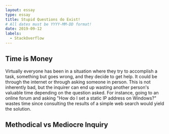 ```yaml
---
layout: essay
type: essay
title: Stupid Questions do Exist!
# All dates must be YYYY-MM-DD format!
date: 2019-09-12
labels:
  - StackOverflow
---
```


## Time is Money
Virtually everyone has been in a situation where they try to accomplish a task, something but goes wrong, and they decide to get help. It could be through the internet or through asking someone in person. This is not inherently bad, but the inquirer can end up wasting another person's valuable time depending on the question asked. For instance, going to an online forum and asking "How do I set a static IP address on Windows?" wastes time since consulting the results of a simple web search would yield the solution.

## Methodical vs Mediocre Inquiry